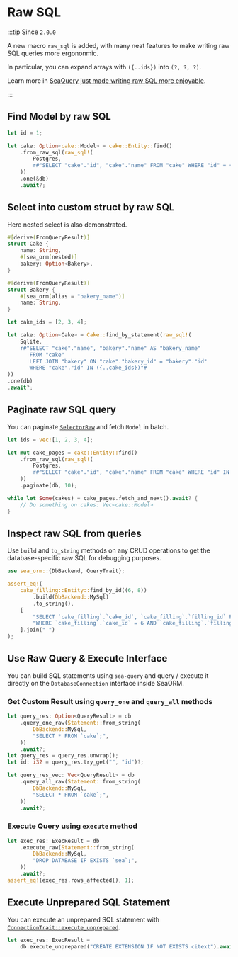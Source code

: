 # Raw SQL

:::tip Since `2.0.0`

A new macro `raw_sql` is added, with many neat features to make writing raw SQL queries more ergononmic.

In particular, you can expand arrays with `({..ids})` into `(?, ?, ?)`.

Learn more in [SeaQuery just made writing raw SQL more enjoyable](https://www.sea-ql.org/blog/2025-08-15-sea-query-raw-sql/).

:::

## Find Model by raw SQL

```rust
let id = 1;

let cake: Option<cake::Model> = cake::Entity::find()
    .from_raw_sql(raw_sql!(
        Postgres,
        r#"SELECT "cake"."id", "cake"."name" FROM "cake" WHERE "id" = {id}"#
    ))
    .one(&db)
    .await?;
```

## Select into custom struct by raw SQL

Here nested select is also demonstrated.

```rust
#[derive(FromQueryResult)]
struct Cake {
    name: String,
    #[sea_orm(nested)]
    bakery: Option<Bakery>,
}

#[derive(FromQueryResult)]
struct Bakery {
    #[sea_orm(alias = "bakery_name")]
    name: String,
}

let cake_ids = [2, 3, 4];

let cake: Option<Cake> = Cake::find_by_statement(raw_sql!(
    Sqlite,
    r#"SELECT "cake"."name", "bakery"."name" AS "bakery_name"
       FROM "cake"
       LEFT JOIN "bakery" ON "cake"."bakery_id" = "bakery"."id"
       WHERE "cake"."id" IN ({..cake_ids})"#
))
.one(db)
.await?;
```

## Paginate raw SQL query

You can paginate [`SelectorRaw`](https://docs.rs/sea-orm/*/sea_orm/struct.SelectorRaw.html) and fetch `Model` in batch.

```rust
let ids = vec![1, 2, 3, 4];

let mut cake_pages = cake::Entity::find()
    .from_raw_sql(raw_sql!(
        Postgres,
        r#"SELECT "cake"."id", "cake"."name" FROM "cake" WHERE "id" IN ({..ids})"#
    ))
    .paginate(db, 10);

while let Some(cakes) = cake_pages.fetch_and_next().await? {
    // Do something on cakes: Vec<cake::Model>
}
```

## Inspect raw SQL from queries

Use `build` and `to_string` methods on any CRUD operations to get the database-specific raw SQL for debugging purposes.

```rust
use sea_orm::{DbBackend, QueryTrait};

assert_eq!(
    cake_filling::Entity::find_by_id((6, 8))
        .build(DbBackend::MySql)
        .to_string(),
    [
        "SELECT `cake_filling`.`cake_id`, `cake_filling`.`filling_id` FROM `cake_filling`",
        "WHERE `cake_filling`.`cake_id` = 6 AND `cake_filling`.`filling_id` = 8",
    ].join(" ")
);
```

## Use Raw Query & Execute Interface

You can build SQL statements using `sea-query` and query / execute it directly on the `DatabaseConnection` interface inside SeaORM.

### Get Custom Result using `query_one` and `query_all` methods

```rust
let query_res: Option<QueryResult> = db
    .query_one_raw(Statement::from_string(
        DbBackend::MySql,
        "SELECT * FROM `cake`;",
    ))
    .await?;
let query_res = query_res.unwrap();
let id: i32 = query_res.try_get("", "id")?;

let query_res_vec: Vec<QueryResult> = db
    .query_all_raw(Statement::from_string(
        DbBackend::MySql,
        "SELECT * FROM `cake`;",
    ))
    .await?;
```

### Execute Query using `execute` method

```rust
let exec_res: ExecResult = db
    .execute_raw(Statement::from_string(
        DbBackend::MySql,
        "DROP DATABASE IF EXISTS `sea`;",
    ))
    .await?;
assert_eq!(exec_res.rows_affected(), 1);
```

## Execute Unprepared SQL Statement

You can execute an unprepared SQL statement with [`ConnectionTrait::execute_unprepared`](https://docs.rs/sea-orm/*/sea_orm/trait.ConnectionTrait.html#tymethod.execute_unprepared).

```rust
let exec_res: ExecResult =
    db.execute_unprepared("CREATE EXTENSION IF NOT EXISTS citext").await?;
```
